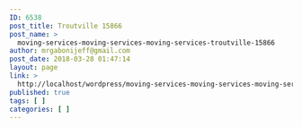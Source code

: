 ```yaml
---
ID: 6538
post_title: Troutville 15866
post_name: >
  moving-services-moving-services-moving-services-troutville-15866
author: mrgabonijeff@gmail.com
post_date: 2018-03-28 01:47:14
layout: page
link: >
  http://localhost/wordpress/moving-services-moving-services-moving-services-troutville-15866/
published: true
tags: [ ]
categories: [ ]
---
```

